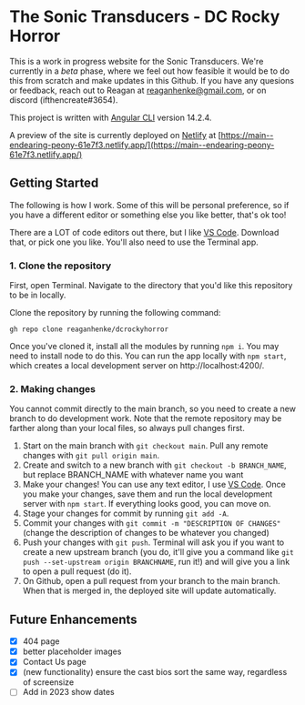 # The Sonic Transducers - DC Rocky Horror

This is a work in progress website for the Sonic Transducers. We're currently in a _beta_ phase, where we feel out how feasible it would be to do this from scratch and make updates in this Github. If you have any quesions or feedback, reach out to Reagan at reaganhenke@gmail.com, or on discord (ifthencreate#3654).

This project is written with [Angular CLI](https://github.com/angular/angular-cli) version 14.2.4.

A preview of the site is currently deployed on [Netlify](https://www.netlify.com/) at [https://main--endearing-peony-61e7f3.netlify.app/](https://main--endearing-peony-61e7f3.netlify.app/)

## Getting Started

The following is how I work. Some of this will be personal preference, so if you have a different editor or something else you like better, that's ok too!

There are a LOT of code editors out there, but I like [VS Code](https://code.visualstudio.com/). Download that, or pick one you like. You'll also need to use the Terminal app.

### 1. Clone the repository

First, open Terminal. Navigate to the directory that you'd like this repository to be in locally.

Clone the repository by running the following command: 
```
gh repo clone reaganhenke/dcrockyhorror
```

Once you've cloned it, install all the modules by running `npm i`. You may need to install node to do this. You can run the app locally with `npm start`, which creates a local development server on http://localhost:4200/.

### 2. Making changes

You cannot commit directly to the main branch, so you need to create a new branch to do development work. Note that the remote repository may be farther along than your local files, so always pull changes first.

1. Start on the main branch with `git checkout main`. Pull any remote changes with `git pull origin main`. 
2. Create and switch to a new branch with `git checkout -b BRANCH_NAME`, but replace BRANCH_NAME with whatever name you want
3. Make your changes! You can use any text editor, I use [VS Code](https://code.visualstudio.com/). Once you make your changes, save them and run the local development server with `npm start`. If everything looks good, you can move on. 
4. Stage your changes for commit by running `git add -A`.
5. Commit your changes with `git commit -m "DESCRIPTION OF CHANGES"`(change the description of changes to be whatever you changed)
6. Push your changes with `git push`. Terminal will ask you if you want to create a new upstream branch (you do, it'll give you a command like `git push --set-upstream origin BRANCHNAME`, run it!) and will give you a link to open a pull request (do it).
7. On Github, open a pull request from your branch to the main branch. When that is merged in, the deployed site will update automatically. 

## Future Enhancements

- [x] 404 page
- [x] better placeholder images
- [x] Contact Us page
- [x] (new functionality) ensure the cast bios sort the same way, regardless of screensize
- [ ] Add in 2023 show dates
